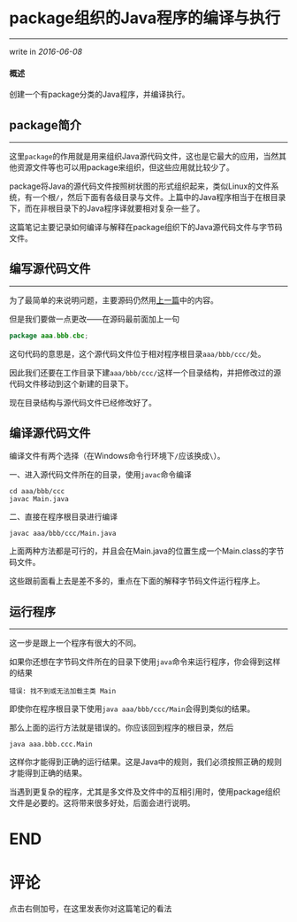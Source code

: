 # package组织的Java程序的编译与执行

---

write in *2016-06-08*

#### 概述
创建一个有package分类的Java程序，并编译执行。

## package简介
---

这里`package`的作用就是用来组织Java源代码文件，这也是它最大的应用，当然其他资源文件等也可以用package来组织，但这些应用就比较少了。

package将Java的源代码文件按照树状图的形式组织起来，类似Linux的文件系统，有一个根`/`，然后下面有各级目录与文件。上篇中的Java程序相当于在根目录下，而在非根目录下的Java程序译就要相对复杂一些了。

这篇笔记主要记录如何编译与解释在package组织下的Java源代码文件与字节码文件。

## 编写源代码文件

---

为了最简单的来说明问题，主要源码仍然用[上一篇](创建第一个Java命令行程序.md)中的内容。

但是我们要做一点更改——在源码最前面加上一句

```Java
package aaa.bbb.cbc;
```

这句代码的意思是，这个源代码文件位于相对程序根目录`aaa/bbb/ccc/`处。

因此我们还要在工作目录下建`aaa/bbb/ccc/`这样一个目录结构，并把修改过的源代码文件移动到这个新建的目录下。

现在目录结构与源代码文件已经修改好了。

## 编译源代码文件

编译文件有两个选择（在Windows命令行环境下`/`应该换成`\`）。

一、进入源代码文件所在的目录，使用`javac`命令编译

```
cd aaa/bbb/ccc
javac Main.java
```

二、直接在程序根目录进行编译

```
javac aaa/bbb/ccc/Main.java
```

上面两种方法都是可行的，并且会在Main.java的位置生成一个Main.class的字节码文件。

这些跟前面看上去是差不多的，重点在下面的解释字节码文件运行程序上。

## 运行程序

---

这一步是跟上一个程序有很大的不同。

如果你还想在字节码文件所在的目录下使用`java`命令来运行程序，你会得到这样的结果

```
错误: 找不到或无法加载主类 Main
```

即使你在程序根目录下使用`java aaa/bbb/ccc/Main`会得到类似的结果。

那么上面的运行方法就是错误的。你应该回到程序的根目录，然后


```
java aaa.bbb.ccc.Main
```

这样你才能得到正确的运行结果。这是Java中的规则，我们必须按照正确的规则才能得到正确的结果。

当遇到更复杂的程序，尤其是多文件及文件中的互相引用时，使用package组织文件是必要的。这将带来很多好处，后面会进行说明。

# END

# 评论

点击右侧加号，在这里发表你对这篇笔记的看法